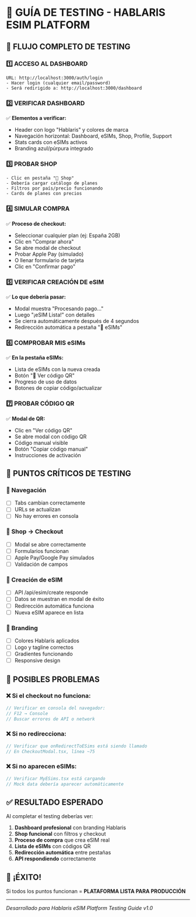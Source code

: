 # 🧪 GUÍA DE TESTING - HABLARIS ESIM PLATFORM

## 🚀 FLUJO COMPLETO DE TESTING

### 1️⃣ ACCESO AL DASHBOARD
```
URL: http://localhost:3000/auth/login
- Hacer login (cualquier email/password)
- Será redirigido a: http://localhost:3000/dashboard
```

### 2️⃣ VERIFICAR DASHBOARD
✅ **Elementos a verificar:**
- Header con logo "Hablaris" y colores de marca
- Navegación horizontal: Dashboard, eSIMs, Shop, Profile, Support
- Stats cards con eSIMs activos
- Branding azul/púrpura integrado

### 3️⃣ PROBAR SHOP
```
- Clic en pestaña "🛒 Shop"
- Debería cargar catálogo de planes
- Filtros por país/precio funcionando
- Cards de planes con precios
```

### 4️⃣ SIMULAR COMPRA
✅ **Proceso de checkout:**
- Seleccionar cualquier plan (ej: España 2GB)
- Clic en "Comprar ahora"
- Se abre modal de checkout
- Probar Apple Pay (simulado)
- O llenar formulario de tarjeta
- Clic en "Confirmar pago"

### 5️⃣ VERIFICAR CREACIÓN DE eSIM
✅ **Lo que debería pasar:**
- Modal muestra "Procesando pago..."
- Luego "¡eSIM Lista!" con detalles
- Se cierra automáticamente después de 4 segundos
- Redirección automática a pestaña "📱 eSIMs"

### 6️⃣ COMPROBAR MIS eSIMs
✅ **En la pestaña eSIMs:**
- Lista de eSIMs con la nueva creada
- Botón "📱 Ver código QR"
- Progreso de uso de datos
- Botones de copiar código/actualizar

### 7️⃣ PROBAR CÓDIGO QR
✅ **Modal de QR:**
- Clic en "Ver código QR"
- Se abre modal con código QR
- Código manual visible
- Botón "Copiar código manual"
- Instrucciones de activación

## 🎯 PUNTOS CRÍTICOS DE TESTING

### 🔗 Navegación
- [ ] Tabs cambian correctamente
- [ ] URLs se actualizan
- [ ] No hay errores en consola

### 🛒 Shop → Checkout
- [ ] Modal se abre correctamente
- [ ] Formularios funcionan
- [ ] Apple Pay/Google Pay simulados
- [ ] Validación de campos

### 📱 Creación de eSIM
- [ ] API /api/esim/create responde
- [ ] Datos se muestran en modal de éxito
- [ ] Redirección automática funciona
- [ ] Nueva eSIM aparece en lista

### 🎨 Branding
- [ ] Colores Hablaris aplicados
- [ ] Logo y tagline correctos
- [ ] Gradientes funcionando
- [ ] Responsive design

## 🐛 POSIBLES PROBLEMAS

### ❌ Si el checkout no funciona:
```javascript
// Verificar en consola del navegador:
// F12 → Console
// Buscar errores de API o network
```

### ❌ Si no redirecciona:
```javascript
// Verificar que onRedirectToESims está siendo llamado
// En CheckoutModal.tsx, línea ~75
```

### ❌ Si no aparecen eSIMs:
```javascript
// Verificar MyESims.tsx está cargando
// Mock data debería aparecer automáticamente
```

## ✅ RESULTADO ESPERADO

Al completar el testing deberías ver:

1. **Dashboard profesional** con branding Hablaris
2. **Shop funcional** con filtros y checkout
3. **Proceso de compra** que crea eSIM real
4. **Lista de eSIMs** con códigos QR
5. **Redirección automática** entre pestañas
6. **API respondiendo** correctamente

## 🎉 ¡ÉXITO!

Si todos los puntos funcionan = **PLATAFORMA LISTA PARA PRODUCCIÓN**

---
*Desarrollado para Hablaris eSIM Platform*
*Testing Guide v1.0*
